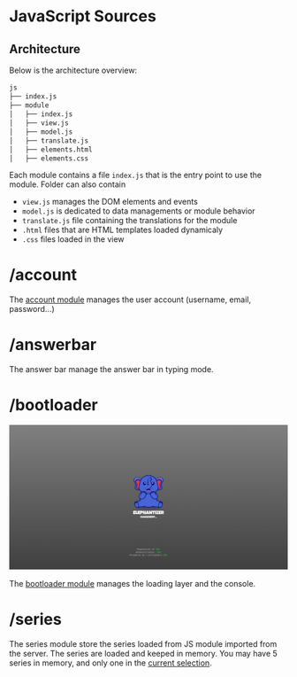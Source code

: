 # JavaScript Sources 

## Architecture

Below is the architecture overview:


```
js
├── index.js
├── module
│   ├── index.js
│   ├── view.js
│   ├── model.js
│   ├── translate.js
│   ├── elements.html
│   ├── elements.css
```

Each module contains a file `index.js` that is the entry point to use the module. Folder can also contain 
* `view.js` manages the DOM elements and events
* `model.js` is dedicated to data managements or module behavior
* `translate.js` file containing the translations for the module
* `.html` files that are HTML templates loaded dynamicaly
* `.css` files loaded in the view


# /account

The [account module](/src/js/account/) manages the user account (username, email, password...)



# /answerbar

The answer bar manage the answer bar in typing mode.



# /bootloader

![Bootloader view](/src/js/bootloader/bootloader.png)

The [bootloader module](/src/js/bootloader/) manages the loading layer and the console. 




 # /series


The series module store the series loaded from JS module imported from the server. The series are loaded and keeped in memory. You may have 5 series in memory, and only one in the [current selection](/src/js/selection/).